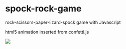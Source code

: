# spock-rock-game
rock-scissors-paper-lizard-spock game with Javascript

html5 animation inserted from confetti.js

![](https://1.bp.blogspot.com/-D0XlLcppYfU/X4nMRdps53I/AAAAAAAADe8/k3isNQzqjYIFvaDX_RPm9WKI3mMfIZj3QCLcBGAsYHQ/s320/2q34.gif)